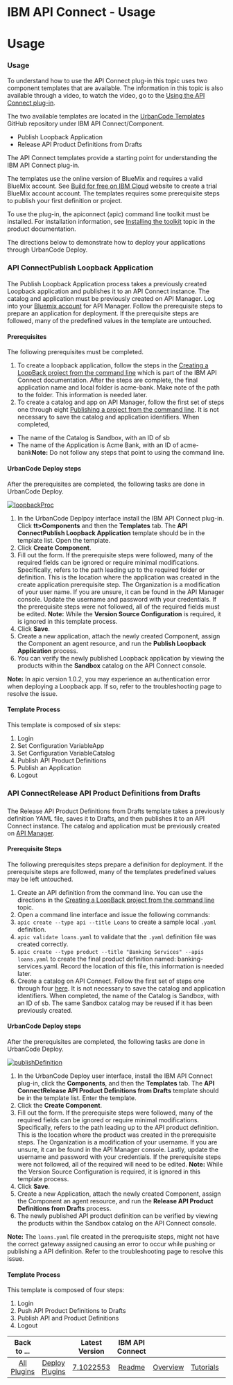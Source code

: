 
IBM API Connect - Usage
=======================

# Usage


### Usage




To understand how to use the API Connect plug-in this topic uses two component templates that are available. The information in this topic is also available through a video, to watch the video, go to the [Using the API Connect plug-in](#video-walkthrough).

The two available templates are located in the [UrbanCode Templates](https://github.com/UrbanCode/Templates-UCD) GitHub repository under IBM API Connect/Component.

* Publish Loopback Application
* Release API Product Definitions from Drafts

The API Connect templates provide a starting point for understanding the IBM API Connect plug-in.

The templates use the online version of BlueMix and requires a valid BlueMix account. See [Build for free on IBM Cloud](https://console.ng.bluemix.net/registration/) website to create a trial BlueMix account account. The templates requires some prerequisite steps to publish your first definition or project.

To use the plug-in, the apiconnect (apic) command line toolkit must be installed. For installation information, see [Installing the toolkit](https://www.ibm.com/support/knowledgecenter/SSMNED_5.0.0/com.ibm.apic.toolkit.doc/tapim_cli_install.html) topic in the product documentation.

The directions below to demonstrate how to deploy your applications through UrbanCode Deploy.

### API ConnectPublish Loopback Application

####

The Publish Loopback Application process takes a previously created Loopback application and publishes it to an API Connect instance. The catalog and application must be previously created on API Manager. Log into your [Bluemix account](https://new-console.ng.bluemix.net/apis/apiconnect) for API Manager. Follow the prerequisite steps to prepare an application for deployment. If the prerequisite steps are followed, many of the predefined values in the template are untouched.

#### Prerequisites

The following prerequisites must be completed.

1. To create a loopback application, follow the steps in the [Creating a LoopBack project from the command line](https://www.ibm.com/support/knowledgecenter/SSMNED_5.0.0/com.ibm.apic.toolkit.doc/tutorial_cli_project_create.html?cp=SSMNED_5.0.0%2F1-2-0-1-0&lang=en) which is part of the IBM API Connect documentation. After the steps are complete, the final application name and local folder is acme-bank. Make note of the path to the folder. This information is needed later.
2. To create a catalog and app on API Manager, follow the first set of steps one through eight [Publishing a project from the command line](https://www.ibm.com/support/knowledgecenter/SSMNED_5.0.0/com.ibm.apic.toolkit.doc/tutorial_cli_project_stage_command.html?cp=SSMNED_5.0.0%2F1-2-0-1-4&lang=en). It is not necessary to save the catalog and application identifiers. When completed,
* The name of the Catalog is Sandbox, with an ID of sb
* The name of the Application is Acme Bank, with an ID of acme-bank**Note:** Do not follow any steps that point to using the command line.

#### UrbanCode Deploy steps


After the prerequisites are completed, the following tasks are done in UrbanCode Deploy.

[![loopbackProc](media/loopbackproc1.png)](media/loopbackproc1.png)

1. In the UrbanCode Deplpoy interface install the IBM API Connect plug-in. Click **tt>Components** and then the **Templates** tab. The **API ConnectPublish Loopback Application** template should be in the template list. Open the template.
2. Click **Create Component**.
3. Fill out the form. If the prerequisite steps were followed, many of the required fields can be ignored or require minimal modifications. Specifically,  refers to the path leading up to the required folder or definition. This is the location where the application was created in the create application prerequisite step. The Organization is a modification of your user name. If you are unsure, it can be found in the API Manager console. Update the username and password with your credentials. If the prerequisite steps were not followed, all of the required fields must be edited.
**Note:** While the **Version Source Configuration** is required, it is ignored in this template process.
4. Click **Save**.
5. Create a new application, attach the newly created Component, assign the Component an agent resource, and run the **Publish Loopback Application** process.
6. You can verify the newly published Loopback application by viewing the products within the **Sandbox** catalog on the API Connect console.

**Note:** In apic version 1.0.2, you may experience an authentication error when deploying a Loopback app. If so, refer to the troubleshooting page to resolve the issue.

#### Template Process


This template is composed of six steps:

1. Login
2. Set Configuration VariableApp
3. Set Configuration VariableCatalog
4. Publish API Product Definitions
5. Publish an Application
6. Logout

### API ConnectRelease API Product Definitions from Drafts

###
The Release API Product Definitions from Drafts template takes a previously definition YAML file, saves it to Drafts, and then publishes it to an API Connect instance. The catalog and application must be previously created on [API Manager](https://new-console.ng.bluemix.net/apis/apiconnect).

#### Prerequisite Steps

The following prerequisites steps prepare a definition for deployment. If the prerequisite steps are followed, many of the templates predefined values may be left untouched.

1. Create an API definition from the command line. You can use the directions in the [Creating a LoopBack project from the command line](https://www.ibm.com/support/knowledgecenter/SSMNED_5.0.0/com.ibm.apic.toolkit.doc/tutorial_cli_project_create.html?cp=SSMNED_5.0.0%2F1-2-0-1-0&lang=en) topic.
2. Open a command line interface and issue the following commands:
1. `apic create --type api --title Loans` to create a sample local `.yaml` definition.
2. `apic validate loans.yaml` to validate that the `.yaml` definition file was created correctly.
3. `apic create --type product --title "Banking Services" --apis loans.yaml` to create the final product definition named: banking-services.yaml. Record the location of this file, this information is needed later.
3. Create a catalog on API Connect. Follow the first set of steps one through four [here](https://www.ibm.com/support/knowledgecenter/SSMNED_5.0.0/com.ibm.apic.toolkit.doc/tutorial_cli_project_stage_command.html?cp=SSMNED_5.0.0%2F1-2-0-1-4&lang=en). It is not necessary to save the catalog and application identifiers. When completed, the name of the Catalog is Sandbox, with an ID of sb. The same Sandbox catalog may be reused if it has been previously created.

#### UrbanCode Deploy steps


After the prerequisites are completed, the following tasks are done in UrbanCode Deploy.

[![publishDefinition](media/publishdefinition1.png)](media/publishdefinition1.png)

1. In the UrbanCode Deploy user interface, install the IBM API Connect plug-in, click the **Components**, and then the **Templates** tab. The **API ConnectRelease API Product Definitions from Drafts** template should be in the template list. Enter the template.
2. Click the **Create Component**.
3. Fill out the form. If the prerequisite steps were followed, many of the required fields can be ignored or require minimal modifications. Specifically,  refers to the path leading up to the API product definition. This is the location where the product was created in the prerequisite steps. The Organization is a modification of your username. If you are unsure, it can be found in the API Manager console. Lastly, update the username and password with your credentials. If the prerequisite steps were not followed, all of the required will need to be edited.
**Note:** While the Version Source Configuration is required, it is ignored in this template process.
4. Click **Save**.
5. Create a new Application, attach the newly created Component, assign the Component an agent resource, and run the **Release API Product Definitions from Drafts** process.
6. The newly published API product definition can be verified by viewing the products within the Sandbox catalog on the API Connect console.

**Note:** The `loans.yaml` file created in the prerequisite steps, might not have the correct gateway assigned causing an error to occur while pushing or publishing a API definition. Refer to the troubleshooting page to resolve this issue.

#### Template Process


This template is composed of four steps:

1. Login
2. Push API Product Definitions to Drafts
3. Publish API and Product Definitions
4. Logout

|Back to ...||Latest Version|IBM API Connect ||||||
| :---: | :---: | :---: | :---: | :---: | :---: | :---: | :---: | :---: |
|[All Plugins](../../index.md)|[Deploy Plugins](../README.md)|[7.1022553](https://raw.githubusercontent.com/UrbanCode/IBM-UCD-PLUGINS/main/files/apiconnect/apiconnect-7.1022553.zip)|[Readme](README.md)|[Overview](overview.md)|[Tutorials](tutorials.md)|[Steps](steps.md)|[Troubleshooting](troubleshooting.md)|[Downloads](downloads.md)|

